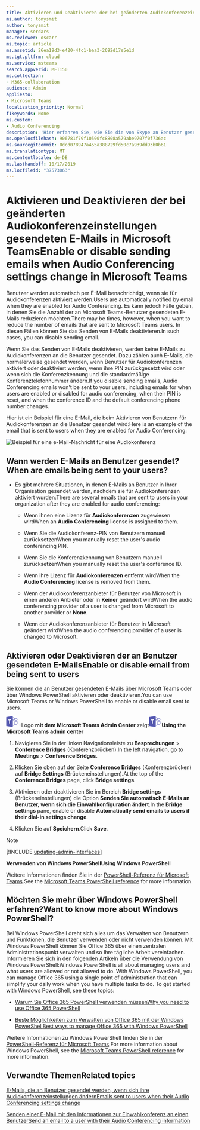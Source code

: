 ```yaml
---
title: Aktivieren und Deaktivieren der bei geänderten Audiokonferenzeinstellungen gesendeten E-Mails in Microsoft Teams
ms.author: tonysmit
author: tonysmit
manager: serdars
ms.reviewer: oscarr
ms.topic: article
ms.assetid: 26ea19d3-e420-4fc1-baa3-2692d17e5e1d
ms.tgt.pltfrm: cloud
ms.service: msteams
search.appverid: MET150
ms.collection:
- M365-collaboration
audience: Admin
appliesto:
- Microsoft Teams
localization_priority: Normal
f1keywords: None
ms.custom:
- Audio Conferencing
description: 'Hier erfahren Sie, wie Sie die von Skype an Benutzer gesendeten E-Mails bei Änderungen an Einstellungen wie zum Beispiel PINs oder standardmäßigen Konferenztelefonnummern in Microsoft Teams aktivieren oder deaktivieren. '
ms.openlocfilehash: 906781f79f10500fc8808a579abe9707f0f736ac
ms.sourcegitcommit: 0dcd078947a455a388729fd50c7a939dd93b0b61
ms.translationtype: MT
ms.contentlocale: de-DE
ms.lasthandoff: 10/17/2019
ms.locfileid: "37573063"
---
```

# <a name="enable-or-disable-sending-emails-when-audio-conferencing-settings-change-in-microsoft-teams"></a><span data-ttu-id="df432-103">Aktivieren und Deaktivieren der bei geänderten Audiokonferenzeinstellungen gesendeten E-Mails in Microsoft Teams</span><span class="sxs-lookup"><span data-stu-id="df432-103">Enable or disable sending emails when Audio Conferencing settings change in Microsoft Teams</span></span>

<span data-ttu-id="df432-104">Benutzer werden automatisch per E-Mail benachrichtigt, wenn sie für Audiokonferenzen aktiviert werden.</span><span class="sxs-lookup"><span data-stu-id="df432-104">Users are automatically notified by email when they are enabled for Audio Conferencing.</span></span> <span data-ttu-id="df432-105">Es kann jedoch Fälle geben, in denen Sie die Anzahl der an Microsoft Teams-Benutzer gesendeten E-Mails reduzieren möchten.</span><span class="sxs-lookup"><span data-stu-id="df432-105">There may be times, however, when you want to reduce the number of emails that are sent to Microsoft Teams users.</span></span> <span data-ttu-id="df432-106">In diesen Fällen können Sie das Senden von E-Mails deaktivieren.</span><span class="sxs-lookup"><span data-stu-id="df432-106">In such cases, you can disable sending email.</span></span>
  
<span data-ttu-id="df432-107">Wenn Sie das Senden von E-Mails deaktivieren, werden keine E-Mails zu Audiokonferenzen an die Benutzer gesendet. Dazu zählen auch E-Mails, die normalerweise gesendet werden, wenn Benutzer für Audiokonferenzen aktiviert oder deaktiviert werden, wenn ihre PIN zurückgesetzt wird oder wenn sich die Konferenzkennung und die standardmäßige Konferenztelefonnummer ändern.</span><span class="sxs-lookup"><span data-stu-id="df432-107">If you disable sending emails, Audio Conferencing emails won't be sent to your users, including emails for when users are enabled or disabled for audio conferencing, when their PIN is reset, and when the conference ID and the default conferencing phone number changes.</span></span>
  
<span data-ttu-id="df432-108">Hier ist ein Beispiel für eine E-Mail, die beim Aktivieren von Benutzern für Audiokonferenzen an die Benutzer gesendet wird:</span><span class="sxs-lookup"><span data-stu-id="df432-108">Here is an example of the email that is sent to users when they are enabled for Audio Conferencing:</span></span>
  
![Beispiel für eine e-Mail-Nachricht für eine Audiokonferenz](media/teams-emails-sent-to-users-when-settings-change-image1.png)
  
## <a name="when-are-emails-being-sent-to-your-users"></a><span data-ttu-id="df432-110">Wann werden E-Mails an Benutzer gesendet?</span><span class="sxs-lookup"><span data-stu-id="df432-110">When are emails being sent to your users?</span></span>

- <span data-ttu-id="df432-111">Es gibt mehrere Situationen, in denen E-Mails an Benutzer in Ihrer Organisation gesendet werden, nachdem sie für Audiokonferenzen aktiviert wurden:</span><span class="sxs-lookup"><span data-stu-id="df432-111">There are several emails that are sent to users in your organization after they are enabled for audio conferencing:</span></span>
    
  - <span data-ttu-id="df432-112">Wenn ihnen eine Lizenz für **Audiokonferenzen** zugewiesen wird</span><span class="sxs-lookup"><span data-stu-id="df432-112">When an **Audio Conferencing** license is assigned to them.</span></span>
    
  - <span data-ttu-id="df432-113">Wenn Sie die Audiokonferenz-PIN von Benutzern manuell zurücksetzen</span><span class="sxs-lookup"><span data-stu-id="df432-113">When you manually reset the user's audio conferencing PIN.</span></span>
    
  - <span data-ttu-id="df432-114">Wenn Sie die Konferenzkennung von Benutzern manuell zurücksetzen</span><span class="sxs-lookup"><span data-stu-id="df432-114">When you manually reset the user's conference ID.</span></span>
    
  - <span data-ttu-id="df432-115">Wenn ihre Lizenz für **Audiokonferenzen** entfernt wird</span><span class="sxs-lookup"><span data-stu-id="df432-115">When the **Audio Conferencing** license is removed from them.</span></span>
    
  - <span data-ttu-id="df432-116">Wenn der Audiokonferenzanbieter für Benutzer von Microsoft in einen anderen Anbieter oder in **Keiner** geändert wird</span><span class="sxs-lookup"><span data-stu-id="df432-116">When the audio conferencing provider of a user is changed from Microsoft to another provider or **None**.</span></span>
    
  - <span data-ttu-id="df432-117">Wenn der Audiokonferenzanbieter für Benutzer in Microsoft geändert wird</span><span class="sxs-lookup"><span data-stu-id="df432-117">When the audio conferencing provider of a user is changed to Microsoft.</span></span>


## <a name="enable-or-disable-email-from-being-sent-to-users"></a><span data-ttu-id="df432-118">Aktivieren oder Deaktivieren der an Benutzer gesendeten E-Mails</span><span class="sxs-lookup"><span data-stu-id="df432-118">Enable or disable email from being sent to users</span></span>

<span data-ttu-id="df432-119">Sie können die an Benutzer gesendeten E-Mails über Microsoft Teams oder über Windows PowerShell aktivieren oder deaktivieren.</span><span class="sxs-lookup"><span data-stu-id="df432-119">You can use Microsoft Teams or Windows PowerShell to enable or disable email sent to users.</span></span>

<span data-ttu-id="df432-120">![Ein Symbol, das das Microsoft Teams](media/teams-logo-30x30.png) -Logo **mit dem Microsoft Teams Admin Center** zeigt</span><span class="sxs-lookup"><span data-stu-id="df432-120">![An icon showing the Microsoft Teams logo](media/teams-logo-30x30.png) **Using the Microsoft Teams admin center**</span></span>

1. <span data-ttu-id="df432-121">Navigieren Sie in der linken Navigationsleiste zu **Besprechungen** > **Conference Bridges** (Konferenzbrücken).</span><span class="sxs-lookup"><span data-stu-id="df432-121">In the left navigation, go to **Meetings** > **Conference Bridges**.</span></span> 

2. <span data-ttu-id="df432-122">Klicken Sie oben auf der Seite **Conference Bridges** (Konferenzbrücken) auf **Bridge Settings** (Brückeneinstellungen).</span><span class="sxs-lookup"><span data-stu-id="df432-122">At the top of the **Conference Bridges** page, click **Bridge settings**.</span></span> 

3. <span data-ttu-id="df432-123">Aktivieren oder deaktivieren Sie im Bereich **Bridge settings** (Brückeneinstellungen) die Option **Senden Sie automatisch E-Mails an Benutzer, wenn sich die Einwahlkonfiguration ändert**.</span><span class="sxs-lookup"><span data-stu-id="df432-123">In the **Bridge settings** pane, enable or disable **Automatically send emails to users if their dial-in settings change**.</span></span>

4. <span data-ttu-id="df432-124">Klicken Sie auf **Speichern**.</span><span class="sxs-lookup"><span data-stu-id="df432-124">Click **Save**.</span></span>

  
> [!Note]
> [!INCLUDE [updating-admin-interfaces](includes/updating-admin-interfaces.md)]

<span data-ttu-id="df432-125">**Verwenden von Windows PowerShell**</span><span class="sxs-lookup"><span data-stu-id="df432-125">**Using Windows PowerShell**</span></span>
  
<span data-ttu-id="df432-126">Weitere Informationen finden Sie in der [PowerShell-Referenz für Microsoft Teams](https://docs.microsoft.com/powershell/module/teams/?view=teams-ps).</span><span class="sxs-lookup"><span data-stu-id="df432-126">See the [Microsoft Teams PowerShell reference](https://docs.microsoft.com/powershell/module/teams/?view=teams-ps) for more information.</span></span>

    
## <a name="want-to-know-more-about-windows-powershell"></a><span data-ttu-id="df432-127">Möchten Sie mehr über Windows PowerShell erfahren?</span><span class="sxs-lookup"><span data-stu-id="df432-127">Want to know more about Windows PowerShell?</span></span>

<span data-ttu-id="df432-p102">Bei Windows PowerShell dreht sich alles um das Verwalten von Benutzern und Funktionen, die Benutzer verwenden oder nicht verwenden können. Mit Windows PowerShell können Sie Office 365 über einen zentralen Administrationspunkt verwalten und so Ihre tägliche Arbeit vereinfachen. Informieren Sie sich in den folgenden Artikeln über die Verwendung von Windows PowerShell:</span><span class="sxs-lookup"><span data-stu-id="df432-p102">Windows PowerShell is all about managing users and what users are allowed or not allowed to do. With Windows PowerShell, you can manage Office 365 using a single point of administration that can simplify your daily work when you have multiple tasks to do. To get started with Windows PowerShell, see these topics:</span></span>
    
  - [<span data-ttu-id="df432-131">Warum Sie Office 365 PowerShell verwenden müssen</span><span class="sxs-lookup"><span data-stu-id="df432-131">Why you need to use Office 365 PowerShell</span></span>](https://go.microsoft.com/fwlink/?LinkId=525041)
    
  - [<span data-ttu-id="df432-132">Beste Möglichkeiten zum Verwalten von Office 365 mit der Windows PowerShell</span><span class="sxs-lookup"><span data-stu-id="df432-132">Best ways to manage Office 365 with Windows PowerShell</span></span>](https://go.microsoft.com/fwlink/?LinkId=525142)
    
<span data-ttu-id="df432-133">Weitere Informationen zu Windows PowerShell finden Sie in der [PowerShell-Referenz für Microsoft Teams](https://docs.microsoft.com/powershell/module/teams/?view=teams-ps).</span><span class="sxs-lookup"><span data-stu-id="df432-133">For more information about Windows PowerShell, see the [Microsoft Teams PowerShell reference](https://docs.microsoft.com/powershell/module/teams/?view=teams-ps) for more information.</span></span>
    
  
## <a name="related-topics"></a><span data-ttu-id="df432-134">Verwandte Themen</span><span class="sxs-lookup"><span data-stu-id="df432-134">Related topics</span></span>

[<span data-ttu-id="df432-135">E-Mails, die an Benutzer gesendet werden, wenn sich ihre Audiokonferenzeinstellungen ändern</span><span class="sxs-lookup"><span data-stu-id="df432-135">Emails sent to users when their Audio Conferencing settings change</span></span>](emails-sent-to-users-when-their-settings-change-in-teams.md)

[<span data-ttu-id="df432-136">Senden einer E-Mail mit den Informationen zur Einwahlkonferenz an einen Benutzer</span><span class="sxs-lookup"><span data-stu-id="df432-136">Send an email to a user with their Audio Conferencing information</span></span>](send-an-email-to-a-user-with-their-dial-in-information-in-teams.md)


